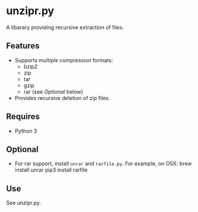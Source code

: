 # unzipr.py

A libarary providing recursive extraction of files.

## Features

* Supports multiple compression formats:
    * bzip2
    * zip
    * tar
    * gzip
    * rar (see _Optional_ below)
* Provides recursive deletion of zip files.

## Requires

* Python 3

## Optional

* For rar support, install `unrar` and `rarfile.py`. For example, on OSX:
    brew install unrar
    pip3 install rarfile

## Use

See unzipr.py.
